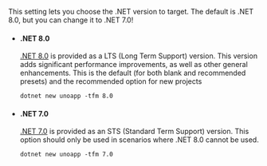 This setting lets you choose the .NET version to target. The default is .NET 8.0, but you can change it to .NET 7.0!

- #### .NET 8.0

    [.NET 8.0](https://learn.microsoft.com/dotnet/core/whats-new/dotnet-8) is provided as a LTS (Long Term Support) version. This version adds significant performance improvements, as well as other general enhancements. This is the default (for both blank and recommended presets) and the recommended option for new projects

    ```dotnetcli
    dotnet new unoapp -tfm 8.0
    ```

- #### .NET 7.0

    [.NET 7.0](https://learn.microsoft.com/dotnet/core/whats-new/dotnet-7) is provided as an STS (Standard Term Support) version. This option should only be used in scenarios where .NET 8.0 cannot be used.  

    ```dotnetcli
    dotnet new unoapp -tfm 7.0
    ```
